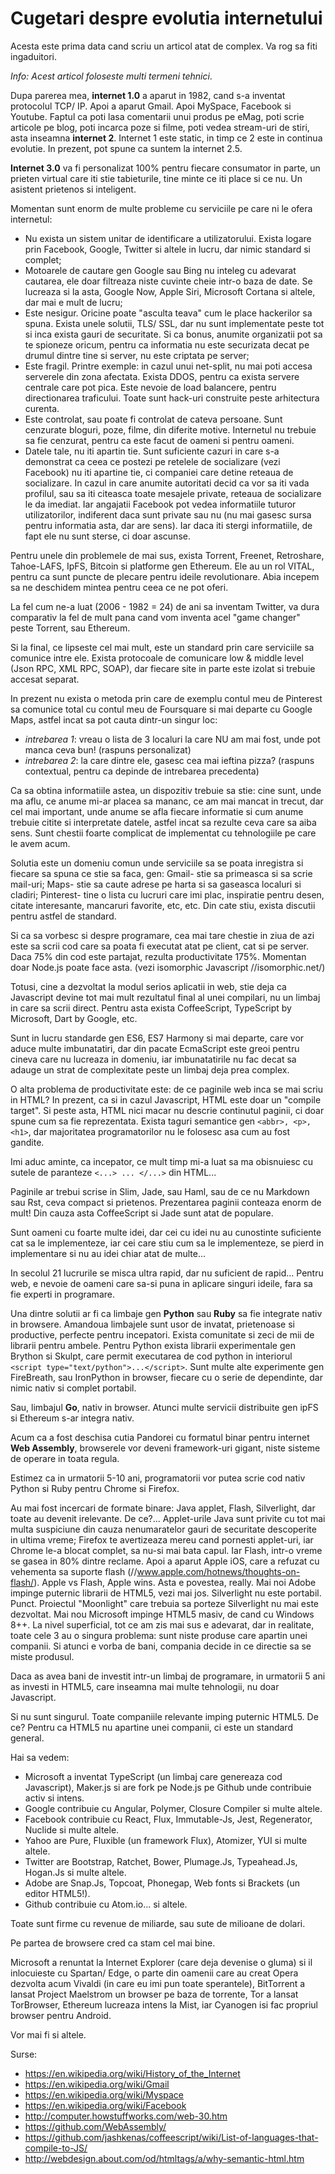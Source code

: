 
# Cugetari despre evolutia internetului

Acesta este prima data cand scriu un articol atat de complex. Va rog sa fiti ingaduitori.

_Info: Acest articol foloseste multi termeni tehnici_.

Dupa parerea mea, **internet 1.0** a aparut in 1982, cand s-a inventat protocolul TCP/ IP.
Apoi a aparut Gmail. Apoi MySpace, Facebook si Youtube. Faptul ca poti lasa comentarii unui produs pe eMag, poti scrie articole pe blog, poti incarca poze si filme, poti vedea stream-uri de stiri, asta inseamna **internet 2**.
Internet 1 este static, in timp ce 2 este in continua evolutie.
In prezent, pot spune ca suntem la internet 2.5.

**Internet 3.0** va fi personalizat 100% pentru fiecare consumator in parte, un prieten virtual care iti stie tabieturile, tine minte ce iti place si ce nu. Un asistent prietenos si inteligent.

Momentan sunt enorm de multe probleme cu serviciile pe care ni le ofera internetul:
 - Nu exista un sistem unitar de identificare a utilizatorului. Exista logare prin Facebook, Google, Twitter si altele in lucru, dar nimic standard si complet;
 - Motoarele de cautare gen Google sau Bing nu inteleg cu adevarat cautarea, ele doar filtreaza niste cuvinte cheie intr-o baza de date. Se lucreaza si la asta, Google Now, Apple Siri, Microsoft Cortana si altele, dar mai e mult de lucru;
 - Este nesigur. Oricine poate "asculta teava" cum le place hackerilor sa spuna. Exista unele solutii, TLS/ SSL, dar nu sunt implementate peste tot si inca exista gauri de securitate. Si ca bonus, anumite organizatii pot sa te spioneze oricum, pentru ca informatia nu este securizata decat pe drumul dintre tine si server, nu este criptata pe server;
 - Este fragil. Printre exemple: in cazul unui net-split, nu mai poti accesa serverele din zona afectata. Exista DDOS, pentru ca exista servere centrale care pot pica. Este nevoie de load balancere, pentru directionarea traficului. Toate sunt hack-uri construite peste arhitectura curenta.
 - Este controlat, sau poate fi controlat de cateva persoane. Sunt cenzurate bloguri, poze, filme, din diferite motive. Internetul nu trebuie sa fie cenzurat, pentru ca este facut de oameni si pentru oameni.
 - Datele tale, nu iti apartin tie. Sunt suficiente cazuri in care s-a demonstrat ca ceea ce postezi pe retelele de socializare (vezi Facebook) nu iti apartine tie, ci companiei care detine reteaua de socializare. In cazul in care anumite autoritati decid ca vor sa iti vada profilul, sau sa iti citeasca toate mesajele private, reteaua de socializare le da imediat. Iar angajatii Facebook pot vedea informatiile tuturor utilizatorilor, indiferent daca sunt private sau nu (nu mai gasesc sursa pentru informatia asta, dar are sens). Iar daca iti stergi informatiile, de fapt ele nu sunt sterse, ci doar ascunse.

Pentru unele din problemele de mai sus, exista Torrent, Freenet, Retroshare, Tahoe-LAFS, IpFS, Bitcoin si platforme gen Ethereum. Ele au un rol VITAL, pentru ca sunt puncte de plecare pentru ideile revolutionare. Abia incepem sa ne deschidem mintea pentru ceea ce ne pot oferi.

La fel cum ne-a luat (2006 - 1982 = 24) de ani sa inventam Twitter, va dura comparativ la fel de mult pana cand vom inventa acel "game changer" peste Torrent, sau Ethereum.

Si la final, ce lipseste cel mai mult, este un standard prin care serviciile sa comunice intre ele. Exista protocoale de comunicare low & middle level (Json RPC, XML RPC, SOAP), dar fiecare site in parte este izolat si trebuie accesat separat.

In prezent nu exista o metoda prin care de exemplu contul meu de Pinterest sa comunice total cu contul meu de Foursquare si mai departe cu Google Maps, astfel incat sa pot cauta dintr-un singur loc:
- _intrebarea 1_: vreau o lista de 3 localuri la care NU am mai fost, unde pot manca ceva bun! (raspuns personalizat)
- _intrebarea 2_: la care dintre ele, gasesc cea mai ieftina pizza? (raspuns contextual, pentru ca depinde de intrebarea precedenta)

Ca sa obtina informatiile astea, un dispozitiv trebuie sa stie: cine sunt, unde ma aflu, ce anume mi-ar placea sa mananc, ce am mai mancat in trecut, dar cel mai important, unde anume se afla fiecare informatie si cum anume trebuie citite si interpretate datele, astfel incat sa rezulte ceva care sa aiba sens. Sunt chestii foarte complicat de implementat cu tehnologiile pe care le avem acum.

Solutia este un domeniu comun unde serviciile sa se poata inregistra si fiecare sa spuna ce stie sa faca, gen: Gmail- stie sa primeasca si sa scrie mail-uri; Maps- stie sa caute adrese pe harta si sa gaseasca localuri si cladiri; Pinterest- tine o lista cu lucruri care imi plac, inspiratie pentru desen, citate interesante, mancaruri favorite, etc, etc. Din cate stiu, exista discutii pentru astfel de standard.

Si ca sa vorbesc si despre programare, cea mai tare chestie in ziua de azi este sa scrii cod care sa poata fi executat atat pe client, cat si pe server. Daca 75% din cod este partajat, rezulta productivitate 175%. Momentan doar Node.js poate face asta. (vezi isomorphic Javascript //isomorphic.net/)

Totusi, cine a dezvoltat la modul serios aplicatii in web, stie deja ca Javascript devine tot mai mult rezultatul final al unei compilari, nu un limbaj in care sa scrii direct. Pentru asta exista CoffeeScript, TypeScript by Microsoft, Dart by Google, etc.

Sunt in lucru standarde gen ES6, ES7 Harmony si mai departe, care vor aduce multe imbunatatiri, dar din pacate EcmaScript este greoi pentru cineva care nu lucreaza in domeniu, iar imbunatatirile nu fac decat sa adauge un strat de complexitate peste un limbaj deja prea complex.

O alta problema de productivitate este: de ce paginile web inca se mai scriu in HTML? In prezent, ca si in cazul Javascript, HTML este doar un "compile target". Si peste asta, HTML nici macar nu descrie continutul paginii, ci doar spune cum sa fie reprezentata. Exista taguri semantice gen ```<abbr>, <p>, <h1>```, dar majoritatea programatorilor nu le folosesc asa cum au fost gandite.

Imi aduc aminte, ca incepator, ce mult timp mi-a luat sa ma obisnuiesc cu sutele de paranteze ```<...> ... </...>``` din HTML...

Paginile ar trebui scrise in Slim, Jade, sau Haml, sau de ce nu Markdown sau Rst, ceva compact si prietenos. Prezentarea paginii conteaza enorm de mult! Din cauza asta CoffeeScript si Jade sunt atat de populare.

Sunt oameni cu foarte multe idei, dar cei cu idei nu au cunostinte suficiente cat sa le implementeze, iar cei care stiu cum sa le implementeze, se pierd in implementare si nu au idei chiar atat de multe...

In secolul 21 lucrurile se misca ultra rapid, dar nu suficient de rapid...
Pentru web, e nevoie de oameni care sa-si puna in aplicare singuri ideile, fara sa fie experti in programare.

Una dintre solutii ar fi ca limbaje gen **Python** sau **Ruby** sa fie integrate nativ in browsere. Amandoua limbajele sunt usor de invatat, prietenoase si productive, perfecte pentru incepatori. Exista comunitate si zeci de mii de librarii pentru ambele.
Pentru Python exista librarii experimentale gen Brython si Skulpt, care permit executarea de cod python in interiorul ```<script type="text/python">...</script>```. Sunt multe alte experimente gen FireBreath, sau IronPython in browser, fiecare cu o serie de dependinte, dar nimic nativ si complet portabil.

Sau, limbajul **Go**, nativ in browser. Atunci multe servicii distribuite gen ipFS si Ethereum s-ar integra nativ.

Acum ca a fost deschisa cutia Pandorei cu formatul binar pentru internet **Web Assembly**, browserele vor deveni framework-uri gigant, niste sisteme de operare in toata regula.

Estimez ca in urmatorii 5-10 ani, programatorii vor putea scrie cod nativ Python si Ruby pentru Chrome si Firefox.

Au mai fost incercari de formate binare: Java applet, Flash, Silverlight, dar toate au devenit irelevante. De ce?...
Applet-urile Java sunt privite cu tot mai multa suspiciune din cauza nenumaratelor gauri de securitate descoperite in ultima vreme; Firefox te avertizeaza mereu cand pornesti applet-uri, iar Chrome le-a blocat complet, sa nu-si mai bata capul.
Iar Flash, intr-o vreme se gasea in 80% dintre reclame. Apoi a aparut Apple iOS, care a refuzat cu vehementa sa suporte flash (//www.apple.com/hotnews/thoughts-on-flash/). Apple vs Flash, Apple wins. Asta e povestea, really. Mai noi Adobe impinge puternic librarii de HTML5, vezi mai jos.
Silverlight nu este portabil. Punct. Proiectul "Moonlight" care trebuia sa porteze Silverlight nu mai este dezvoltat. Mai nou Microsoft impinge HTML5 masiv, de cand cu Windows 8++.
La nivel superficial, tot ce am zis mai sus e adevarat, dar in realitate, toate cele 3 au o singura problema: sunt niste produse care apartin unei companii. Si atunci e vorba de bani, compania decide in ce directie sa se miste produsul.

Daca as avea bani de investit intr-un limbaj de programare, in urmatorii 5 ani as investi in HTML5, care inseamna mai multe tehnologii, nu doar Javascript.

Si nu sunt singurul. Toate companiile relevante imping puternic HTML5. De ce? Pentru ca HTML5 nu apartine unei companii, ci este un standard general.

Hai sa vedem:
- Microsoft a inventat TypeScript (un limbaj care genereaza cod Javascript), Maker.js si are fork pe Node.js pe Github unde contribuie activ si intens.
- Google contribuie cu Angular, Polymer, Closure Compiler si multe altele.
- Facebook contribuie cu React, Flux, Immutable-Js, Jest, Regenerator, Nuclide si multe altele.
- Yahoo are Pure, Fluxible (un framework Flux), Atomizer, YUI si multe altele.
- Twitter are Bootstrap, Ratchet, Bower, Plumage.Js, Typeahead.Js, Hogan.Js si multe altele.
- Adobe are Snap.Js, Topcoat, Phonegap, Web fonts si Brackets (un editor HTML5!).
- Github contribuie cu Atom.io... si altele.

Toate sunt firme cu revenue de miliarde, sau sute de milioane de dolari.

Pe partea de browsere cred ca stam cel mai bine.

Microsoft a renuntat la Internet Explorer (care deja devenise o gluma) si il inlocuieste cu Spartan/ Edge, o parte din oamenii care au creat Opera dezvolta acum Vivaldi (in care eu imi pun toate sperantele), BitTorrent a lansat Project Maelstrom un browser pe baza de torrente, Tor a lansat TorBrowser, Ethereum lucreaza intens la Mist, iar Cyanogen isi fac propriul browser pentru Android.

Vor mai fi si altele.

Surse:
- https://en.wikipedia.org/wiki/History_of_the_Internet
- https://en.wikipedia.org/wiki/Gmail
- https://en.wikipedia.org/wiki/Myspace
- https://en.wikipedia.org/wiki/Facebook
- http://computer.howstuffworks.com/web-30.htm
- https://github.com/WebAssembly/
- https://github.com/jashkenas/coffeescript/wiki/List-of-languages-that-compile-to-JS/
- http://webdesign.about.com/od/htmltags/a/why-semantic-html.htm

#
